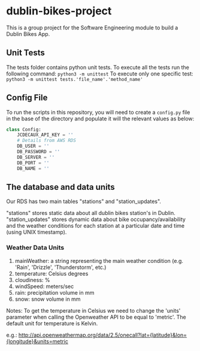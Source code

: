 # dublin-bikes-project
This is a group project for the Software Engineering module to build a Dublin Bikes App.

## Unit Tests

The tests folder contains python unit tests.
To execute all the tests run the following command: `python3 -m unittest`
To execute only one specific test: `python3 -m unittest tests.'file_name'.'method_name'`


## Config File
To run the scripts in this repository, you will need to create a ``config.py`` file in the base of the directory and populate it will the relevant values as below:
```python
class Config:   
    JCDECAUX_API_KEY = ''   
    # Details from AWS RDS
    DB_USER = ''   
    DB_PASSWORD = ''    
    DB_SERVER = '' 
    DB_PORT = ''    
    DB_NAME = ''
```

## The database and data units

Our RDS has two main tables "stations" and "station_updates".

"stations" stores static data about all dublin bikes station's in Dublin.
"station_updates" stores dynamic data about bike occupancy/availability and the weather conditions for each station at a particular date and time (using UNIX timestamp).

### Weather Data Units

1) mainWeather: a string representing the main weather condition (e.g. 'Rain', 'Drizzle', 'Thunderstorm', etc.)
2) temperature: Celsius degrees 
3) cloudiness: %
4) windSpeed: meters/sec
5) rain: precipitation volume in mm
6) snow: snow volume in mm

Notes:
To get the temperature in Celsius we need to change the 'units' parameter when calling the Openweather API to be equal to 'metric'. The default unit for temperature is Kelvin.

e.g.:
http://api.openweathermap.org/data/2.5/onecall?lat={latitude}&lon={longitude}&units=metric

